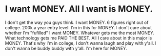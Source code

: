 # I want MONEY. All I want is MONEY.
I don't get the way you guys think. I want MONEY. 6 figures right out of college. 200k a year entry level. I'm in this for MONEY. I don't care about whether I'm "fufilled" I want MONEY. 
Whatever gets me the most MONEY. What technology gets me PAID THE BEST. All I care about in this major is MONEY. That's why I'm in college, I don't wanna laugh and play with y'all. I don't wanna be buddy buddy with y'all. I'm here for MONEY.
